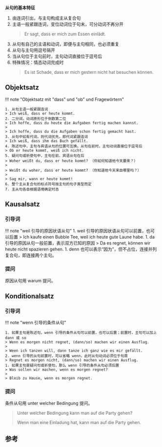 **从句的基本特征**

1. 由连词引出，与主句构成主从复合句
2. 主语一般紧跟连词，变位动词位于句末，可分动词不再分开
   > Er sagt, dass er mich zum Essen einlädt.
3. 从句有自己的主语和动词，即便与主句相同，也必须重复
4. 从句与主句用逗号隔开
5. 当从句位于主句前时，主句动词直接位于逗号后
6. 特殊情况：情态动词完成时
   > Es ist Schade, dass er mich gestern nicht hat besuchen können.

## Objektsatz

!!! note "Objektsatz mit "dass" und "ob" und Fragewörtern"

    1. 从句主语一般紧跟连词
    > Ich weiß, dass er heute kommt. 
    2. 二分词，动词原形位于倒数第二位
    > Ich hoffe, dass du heute die Aufgaben fertig machen kannst.
    > 
    > Ich hoffe, dass du die Aufgaben schon fertig gemacht hast.
    3. 从句中如有代词，则代词优先，即代词紧跟连词
    > Ich weiß, dass ihm das Buch gefällt.
    4. 陈述句中，主句与宾语从句的位置可互换。从句在前时，主句动词直接位于逗号后
    > Ob er heute kommt, weiß ich nicht.
    5. 疑问句或祈使句中，主句在前，宾语从句在后
    > Woher weißt du, dass er heute kommt? （你如何知道他今天要来？）
    >
    > Weißt du woher, dass er heute kommt? （你知道他今天来自哪里吗？）
    >
    > Sag mir, wann er heute kommt! 
    6. 整个主从复合句的标点符号按主句的句子类型而定
    7. 主从句各自根据语境确定时态

## Kausalsatz

### 引导词

!!! note "weil 引导的原因状语从句"
    1. weil 引导的原因状语从句可以前置，也可以后置
    > Ich kaufe einen Bubble Tee, weil ich heute gute Laune habe.
    1. da 引导的原因从句一般前置，表示双方已知的原因
    > Da es regnet, können wir heute nicht spazieren gehen.
    1. denn 也可以表示“因为”，但不占位，连接并列复合句，即连接两个主句。


### 提问

原因从句用 warum 提问。

## Konditionalsatz

### 引导词

!!! note "wenn 引导的条件从句"

    1. 如果主句是陈述句，wenn 引导的条件从句可以前置，也可以后置；前置时，主句可以加上 dann 或 so
    > Wenn es morgen nicht regnet, (dann/so) machen wir einen Ausflug.
    >
    > Ween ich tanzen will, dann tanze ich ganz wie es mir gefällt.
    2. wenn 引导的从句前置时，可以省略 wenn，此时从句动词必须位于句首
    > Regnet es morgen nicht, (dann/so) machen wir einen Ausflug.
    1. 如果主句是疑问句或祈使句，那么 wenn 引导的条件从句必须后置
    > Was sollen wir machen, wenn es morgen regnet?
    >
    > Bleib zu Hause, wenn es morgen regnet.

### 提问

条件从句用 unter welcher Bedingung 提问。

> Unter welcher Bedingung kann man auf die Party gehen?
>
> Wenn man eine Einladung hat, kann man auf die Party gehen.

## 参考

[^1]: 新编大学德语 2 Einheit 1